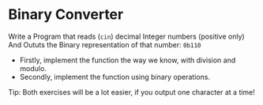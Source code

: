 # Binary Converter

Write a Program that reads (`cin`) decimal Integer numbers (positive only)
And Oututs the Binary representation of that number: `0b110`

- Firstly, implement the function the way we know, with division and modulo.
- Secondly, implement the function using binary operations.

Tip: Both exercises will be a lot easier, if you output one character at a time!
